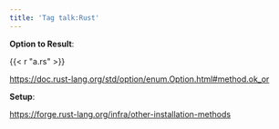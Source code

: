 ```yaml
---
title: 'Tag talk:Rust'
---
```


**Option to Result**:

{{< r "a.rs" >}}

<https://doc.rust-lang.org/std/option/enum.Option.html#method.ok_or>

**Setup**:

<https://forge.rust-lang.org/infra/other-installation-methods>
